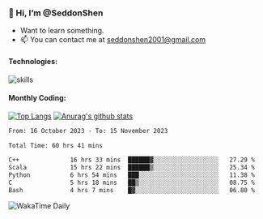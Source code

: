### 👋 Hi, I’m @SeddonShen
- Want to learn something.
- 📫 You can contact me at seddonshen2001@gmail.com

#### Technologies:

![skills](https://skillicons.dev/icons?i=scala,js,html,css,bootstrap,jquery,c,cpp,cloudflare,django,docker,flask,git,github,githubactions,linux,latex,mysql,nodejs,ps,php,pr,py,raspberrypi,redis,unreal,v,vscode,vue,bash)

#### Monthly Coding:
[![Top Langs](https://github-readme-stats.vercel.app/api/top-langs?username=seddonshen&show_icons=true&locale=en&layout=compact&hide=html&langs_count=8)](https://github.com/SeddonShen/)
[![Anurag's github stats](https://github-readme-stats.vercel.app/api?username=SeddonShen&count_private=true&show_icons=true)](https://github.com/anuraghazra/github-readme-stats)
<!--START_SECTION:waka-->

```txt
From: 16 October 2023 - To: 15 November 2023

Total Time: 60 hrs 41 mins

C++              16 hrs 33 mins  ██████▓░░░░░░░░░░░░░░░░░░   27.29 %
Scala            15 hrs 22 mins  ██████▒░░░░░░░░░░░░░░░░░░   25.34 %
Python           6 hrs 54 mins   ███░░░░░░░░░░░░░░░░░░░░░░   11.38 %
C                5 hrs 18 mins   ██▒░░░░░░░░░░░░░░░░░░░░░░   08.75 %
Bash             4 hrs 7 mins    █▓░░░░░░░░░░░░░░░░░░░░░░░   06.80 %
```

<!--END_SECTION:waka-->

![WakaTime Daily](https://wakatime.com/share/@seddon2001/61a7e342-5f12-4fea-bf92-1fac161e97d6.svg)
<!---
SeddonShen/SeddonShen is a ✨ special ✨ repository because its `README.md` (this file) appears on your GitHub profile.
You can click the Preview link to take a look at your changes.
--->
